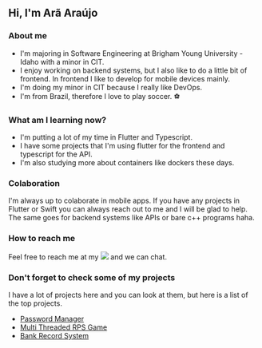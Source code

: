 ## Hi, I'm Arã Araújo 


### About me
- I'm majoring in Software Engineering at Brigham Young University - Idaho with a minor in CIT.
- I enjoy working on backend systems, but I also like to do a little bit of frontend. In frontend I like to develop for mobile devices mainly.
- I'm doing my minor in CIT because I really like DevOps.
- I'm from Brazil, therefore I love to play soccer. ⚽

### What am I learning now?
- I'm putting a lot of my time in Flutter and Typescript.
- I have some projects that I'm using flutter for the frontend and typescript for the API.
- I'm also studying more about containers like dockers these days.

### Colaboration

I'm always up to colaborate in mobile apps. If you have any projects in Flutter or Swift you can always reach out to me and I will be glad to help.
The same goes for backend systems like APIs or bare c++ programs haha. 

### How to reach me

Feel free to reach me at my  [<img src="https://img.shields.io/badge/LinkedIn-0077B5?style=for-the-badge&logo=linkedin&logoColor=white">](https://www.linkedin.com/in/ara-araujo/)  and we can chat.

### Don't forget to check some of my projects

I have a lot of projects here and you can look at them, but here is a list of the top projects.

* [Password Manager](https://github.com/aracaraujo/PasswordManagerSwiftUI)
* [Multi Threaded RPS Game](https://github.com/aracaraujo/Multi-Threaded-RPS-Game)
* [Bank Record System](https://github.com/aracaraujo/BankRecordSystem)


<!--
**aracaraujo/aracaraujo** is a ✨ _special_ ✨ repository because its `README.md` (this file) appears on your GitHub profile.

Here are some ideas to get you started:

- 🔭 I’m currently working on ...
- 🌱 I’m currently learning ...
- 👯 I’m looking to collaborate on ...
- 🤔 I’m looking for help with ...
- 💬 Ask me about ...
- 📫 How to reach me: ...
- 😄 Pronouns: ...
- ⚡ Fun fact: ...
-->
